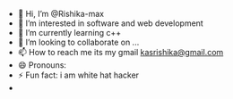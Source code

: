 - 👋 Hi, I’m @Rishika-max
- 👀 I’m interested in software and web development
- 🌱 I’m currently learning c++
- 💞️ I’m looking to collaborate on ...
- 📫 How to reach me its my gmail kasrishika@gmail.com
- 😄 Pronouns: 
- ⚡ Fun fact: i am white hat hacker
- 

<!---
Rishika-max/Rishika-max is a ✨ special ✨ repository because its `README.md` (this file) appears on your GitHub profile.
You can click the Preview link to take a look at your changes.
--->
